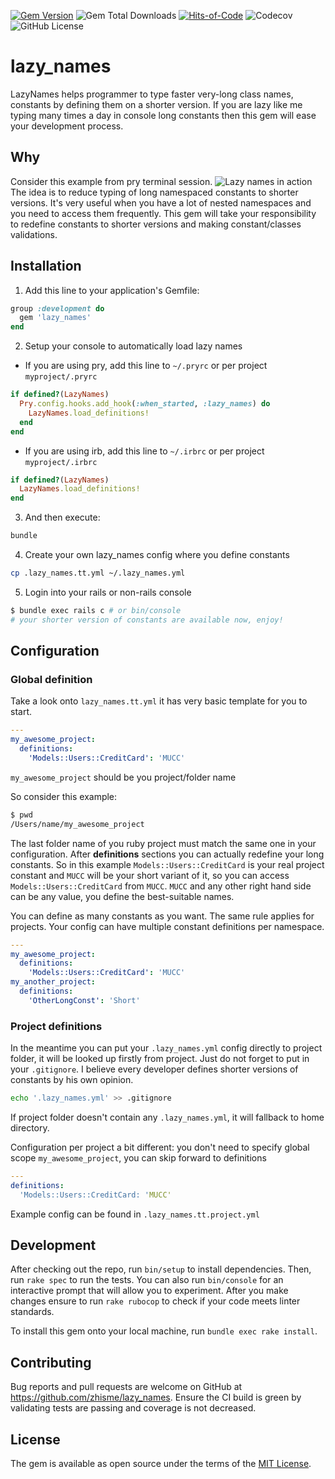 [![Gem Version](https://badge.fury.io/rb/lazy_names.svg?icon=si%3Arubygems)](https://badge.fury.io/rb/lazy_names)
![Gem Total Downloads](https://img.shields.io/gem/dt/lazy_names)
[![Hits-of-Code](https://hitsofcode.com/github/zhisme/lazy_names?branch=master)](https://hitsofcode.com/github/zhisme/lazy_names/view?branch=master)
![Codecov](https://img.shields.io/codecov/c/github/zhisme/lazy_names)
![GitHub License](https://img.shields.io/github/license/zhisme/lazy_names)

# lazy_names

LazyNames helps programmer to type faster very-long class names, constants by defining them on a shorter version.
If you are lazy like me typing many times a day in console long constants then this gem will ease your development process.

## Why

Consider this example from pry terminal session.
![Lazy names in action](https://media.giphy.com/media/7CtRJfp2yocsOu9zEA/source.gif)
The idea is to reduce typing of long namespaced constants to shorter versions. It's very useful when you have a lot of nested namespaces and you need to access them frequently. This gem will take your responsibility to redefine constants to shorter versions and making constant/classes validations.

## Installation

1. Add this line to your application's Gemfile:

```ruby
group :development do
  gem 'lazy_names'
end
```
2. Setup your console to automatically load lazy names

- If you are using pry, add this line to `~/.pryrc` or per project `myproject/.pryrc`

```ruby
if defined?(LazyNames)
  Pry.config.hooks.add_hook(:when_started, :lazy_names) do
    LazyNames.load_definitions!
  end
end
```

- If you are using irb, add this line to `~/.irbrc` or per project `myproject/.irbrc`

```ruby
if defined?(LazyNames)
  LazyNames.load_definitions!
end
```

3. And then execute:
```bash
bundle
```

4. Create your own lazy_names config where you define constants
```bash
cp .lazy_names.tt.yml ~/.lazy_names.yml
```

5. Login into your rails or non-rails console
```bash
$ bundle exec rails c # or bin/console
# your shorter version of constants are available now, enjoy!
```

## Configuration

### Global definition

Take a look onto `lazy_names.tt.yml` it has very basic template for you to start.

```yml
---
my_awesome_project:
  definitions:
    'Models::Users::CreditCard': 'MUCC'
```
`my_awesome_project` should be you project/folder name

So consider this example:
```sh
$ pwd
/Users/name/my_awesome_project
```
The last folder name of you ruby project must match the same one in your configuration.
After **definitions** sections you can actually redefine your long constants.
So in this example `Models::Users::CreditCard` is your real project constant and
`MUCC` will be your short variant of it, so you can access `Models::Users::CreditCard`
from `MUCC`. `MUCC` and any other right hand side can be any value, you define the best-suitable names.

You can define as many constants as you want. The same rule applies for projects.
Your config can have multiple constant definitions per namespace.
```yml
---
my_awesome_project:
  definitions:
    'Models::Users::CreditCard': 'MUCC'
my_another_project:
  definitions:
    'OtherLongConst': 'Short'
```

### Project definitions

In the meantime you can put your `.lazy_names.yml` config directly to project folder, it will be looked up firstly from project.
Just do not forget to put in your `.gitignore`. I believe every developer defines shorter versions of constants by his own opinion.
```sh
echo '.lazy_names.yml' >> .gitignore
```
If project folder doesn't contain any `.lazy_names.yml`, it will fallback to home directory.

Configuration per project a bit different: you don't need to specify global scope `my_awesome_project`, you can skip forward to definitions
```yml
---
definitions:
  'Models::Users::CreditCard: 'MUCC'
```
Example config can be found in `.lazy_names.tt.project.yml`

## Development

After checking out the repo, run `bin/setup` to install dependencies. Then, run `rake spec` to run the tests. You can also run `bin/console` for an interactive prompt that will allow you to experiment.
After you make changes ensure to run `rake rubocop` to check if your code meets linter standards.

To install this gem onto your local machine, run `bundle exec rake install`.

## Contributing

Bug reports and pull requests are welcome on GitHub at https://github.com/zhisme/lazy_names.
Ensure the CI build is green by validating tests are passing and coverage is not decreased.

## License

The gem is available as open source under the terms of the [MIT License](https://opensource.org/licenses/MIT).
